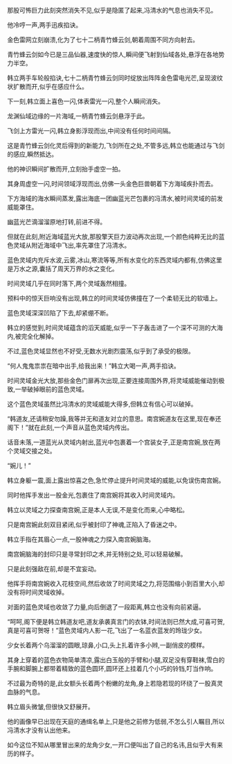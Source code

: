 
那股可怖巨力此刻突然消失不见,似乎是隐匿了起来,冯清水的气息也消失不见。

他冷哼一声,两手迅疾掐诀。

金色雷网立刻崩溃,化为了七十二柄青竹蜂云剑,朝着周围不同方向射去。

青竹蜂云剑如今已是三品仙器,速度快的惊人,瞬间便飞射到仙域各处,悬浮在各地势力半空。

韩立两手车轮般掐诀,七十二柄青竹蜂云剑同时绽放出阵阵金色雷电光芒,呈现波纹状扩散而开,似乎在感应什么。

下一刻,韩立面上喜色一闪,体表雷光一闪,整个人瞬间消失。

龙渊仙域边缘的一片海域,一柄青竹蜂云剑悬浮于此。

飞剑上方雷光一闪,韩立身影浮现而出,中间没有任何时间间隔。

这是青竹蜂云剑化灵后得到的新能力,飞剑所在之处,不管多远,韩立也能通过与飞剑的感应,瞬然抵达。

他的神识瞬间扩散而开,立刻抬手虚空一拍。

其身周虚空一闪,时间领域浮现而出,仿佛一头金色巨兽朝着下方海域疾扑而去。

下方海域的海水瞬间蒸发,露出海底一团幽蓝光芒包裹的冯清水,被时间灵域的前发威能罩住。

幽蓝光芒滴溜溜原地打转,前进不得。

但就在此刻,附近海域蓝光大放,那股擎天巨力波动再次出现,一个颜色纯粹无比的蓝色灵域从附近海域中飞出,率先罩住了冯清水。

蓝色灵域内充斥水波,云雾,冰山,寒流等等,所有水变化的东西灵域内都有,仿佛这里是万水之源,囊括了周天万界的水之变化。

时间灵域几乎在同时落下,两个灵域轰然相撞。

预料中的惊天巨响没有出现,韩立的时间灵域仿佛撞在了一个柔韧无比的软墙上。

蓝色灵域深深凹陷了下去,却紧绷不断。

韩立的感觉到,时间灵域蕴含的滔天威能,似乎一下子轰击进了一个深不可测的大海内,被完全化解掉。

不过,蓝色灵域显然也不好受,无数水光剧烈震荡,似乎到了承受的极限。

“何人鬼鬼祟祟在暗中出手,给我出来！”韩立大喝一声,两手掐诀。

时间灵域金光大放,那些金色门扉再次出现,正要连接周围外界,将灵域威能催动到极致,一举破掉眼前的蓝色灵域。

这个蓝色灵域虽然比冯清水的灵域威能大得多,但韩立有信心可以破掉。

“韩道友,还请稍安勿躁,我等并无和道友对立的意思。南宫婉道友在这里,现在奉还阁下！”就在此刻,一个声音从蓝色灵域内传出。

话音未落,一道蓝光从灵域内射出,蓝光中包裹着一个宫装女子,正是南宫婉,放在两个灵域交接之处。

“婉儿！”

韩立身躯一震,面上露出惊喜之色,急忙停止提升时间灵域的威能,以免误伤南宫婉。

同时他挥手发出一股金光,包裹住了南宫婉将其收入时间灵域内。

韩立以灵域之力探查南宫婉,正是本人无误,不是变化而来,心中略松。

只是南宫婉此刻双目紧闭,似乎被封印了神魂,正陷入了昏迷之中。

韩立手指在其眉心一点,一股神魂之力探入南宫婉脑海。

南宫婉脑海的封印只是寻常封印之术,并无特别之处,可以轻易破解。

只是此刻强敌在前,却是不宜妄动。

他挥手将南宫婉收入花枝空间,然后收敛了时间灵域之力,将范围缩小到百里大小,却没有将时间灵域收掉。

对面的蓝色灵域也收敛了力量,向后倒退了一段距离,韩立也没有向前紧逼。

“呵呵,阁下便是韩立韩道友吧,道友承袭真言门的衣钵,时间法则已然大成,可喜可贺,真是可喜可贺呀！”蓝色灵域内人影一花,飞出了一名蓝衣蓝发的玲珑少女。

少女长着两个乌溜溜的圆眼,琼鼻,小口,头上扎着许多小辫,一副俏皮的模样。

其身上穿着的蓝色衣物简单清凉,露出白玉般的手臂和小腿,双足没有穿鞋袜,雪白的手腕和脚腕上都带着精致的蓝色圆环,圆环还上挂着几个小巧的铃铛,叮当作响。

不过最为奇特的是,此女额头长着两个粉嫩的龙角,身上若隐若现的环绕了一股真灵血脉的气息。

韩立眉头微皱,但很快又舒展开。

他的画像早已出现在天庭的通缉名单上,只是他之前修为低弱,不怎么引人瞩目,所以冯清水才没有认出他来。

如今这位不知从哪里冒出来的龙角少女,一开口便叫出了自己的名讳,且似乎大有来历的样子。